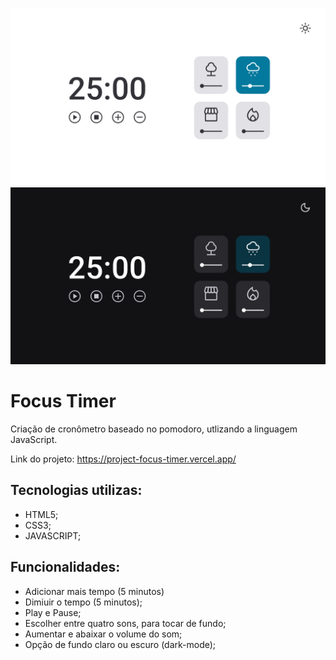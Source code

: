 ![alt text](capa-light.png)
![alt text](capa-dark-mode.png)

# Focus Timer

Criação de cronômetro baseado no pomodoro, utlizando a linguagem JavaScript.

Link do projeto: https://project-focus-timer.vercel.app/

## Tecnologias utilizas:

- HTML5;
- CSS3;
- JAVASCRIPT;

## Funcionalidades:

- Adicionar mais tempo (5 minutos)
- Dimiuir o tempo (5 minutos);
- Play e Pause;
- Escolher entre quatro sons, para tocar de fundo;
- Aumentar e abaixar o volume do som;
- Opção de fundo claro ou escuro (dark-mode);
